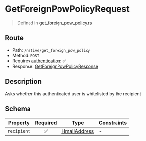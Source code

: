 # GetForeignPowPolicyRequest
> Defined in [get_foreign_pow_policy.rs](../../../../../interface/src/interface/routes/native/get_foreign_pow_policy.rs)

## Route
- Path: `/native/get_foreign_pow_policy`
- Method: `POST`
- Requires [authentication](../../../../Flows/Authentication%20Flow.md): ✅
- Response: [GetForeignPowPolicyResponse](GetForeignPowPolicyResponse.md)

## Description
Asks whether this authenticated user is whitelisted by the recipient

## Schema

| Property | Required | Type | Constraints |
| --- | :---: | --- | --- |
| `recipient` | ✅ | [HmailAddress](../../../fields/hmail_address/HmailAddress.md) |  -  |


